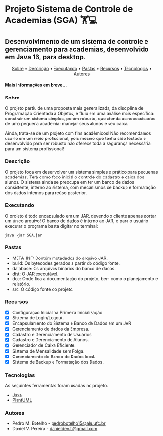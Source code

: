 # Projeto Sistema de Controle de Academias (SGA) 🏋️💻
## Desenvolvimento de um sistema de controle e gerenciamento para academias, desenvolvido em Java 16, para desktop.

<p align="center">
 <a href="#sobre">Sobre</a> •
 <a href="#descrição">Descrição</a> •
 <a href="#executando">Executando</a> •
 <a href="#pastas">Pastas</a> • 
 <a href="#recursos">Recursos</a> • 
 <a href="#tecnologias">Tecnologias</a> • 
 <a href="#autores">Autores</a>
</p>

#### Mais informações em breve...

### Sobre

O projeto partiu de uma proposta mais generalizada, da disciplina de Programação Orientada a Objetos, e fluiu em uma análise mais específica: construir um sistema simples, porém robusto, que atenda as necessidades de uma pequena academia: manejar seus alunos e seu caixa. 

Ainda, trata-se de um projeto com fins acadêmicos! Não recomendamos usa-lo em um meio profissional, pois mesmo que tenha sido testado e desenvolvido para ser robusto não oferece toda a segurança necessária para um sistema profissional!

### Descrição

O projeto foca em desenvolver um sistema simples e prático para pequenas academias. Terá como foco inicial o controle do cadastro e caixa dos alunos. O sistema ainda se preocupa em ter um banco de dados consistente, interno ao sistema, com mecanismos de backup e formatação dos dados internos para reúso posterior.

### Executando

O projeto é todo encapsulado em um JAR, devendo o cliente apenas portar um único arquivo! O banco de dados é interno ao JAR, e para o usuário executar o programa basta digitar no terminal:

```
java -jar SGA.jar
```

### Pastas

- META-INF: Contém metadados do arquivo JAR. 
- build: Os bytecodes gerados a partir do código fonte.
- database: Os arquivos binários do banco de dados.
- dist: O JAR executável.
- doc: Onde fica a documentação do projeto, bem como o planejamento e relatório.
- src: O código fonte do projeto.

### Recursos

- [X] Configuração Inicial na Primeira Inicialização
- [X] Sistema de Login/Logout.
- [X] Encapsulamento do Sistema e Banco de Dados em um JAR
- [X] Gerenciamento de dados da Empresa.
- [X] Cadastro e Gerenciamento de Usuários.
- [X] Cadastro e Gerenciamento de Alunos.
- [X] Gerenciador de Caixa Eficiente.
- [X] Sistema de Mensalidade sem Folga.
- [X] Gerenciamento de Banco de Dados local.
- [X] Sistema de Backup e Formatação dos Dados.

### Tecnologias

As seguintes ferramentas foram usadas no projeto.

- [Java](https://www.java.com/)
- [PlantUML](https://plantuml.com/)

### Autores

- Pedro M. Botelho - pedrobotelho15@alu.ufc.br
- Daniel V. Pereira - danieldev.ti@gmail.com
